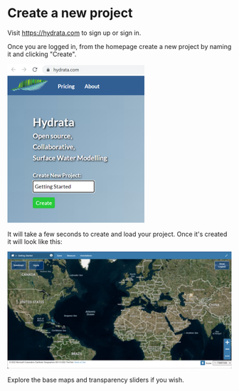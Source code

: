 # Create a new project
Visit <https://hydrata.com> to sign up or sign in.

Once you are logged in, from the homepage create a new project by naming it and clicking "Create".

![img.png](../_static/create-a-new-project.png)

It will take a few seconds to create and load your project. Once it's created it will look like this:

![img.png](../_static/new-project-created.png)

Explore the base maps and transparency sliders if you wish.
